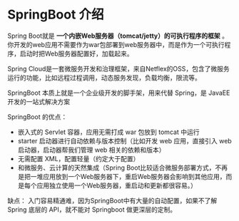 # SpringBoot 介绍
Spring Boot就是 **一个内嵌Web服务器（tomcat/jetty）的可执行程序的框架** 。你开发的web应用不需要作为war包部署到web服务器中，而是作为一个可执行程序，启动时把Web服务器配置好，加载起来。

Spring Cloud是一套微服务开发和治理框架，来自Netflex的OSS，包含了微服务运行的功能，比如远程过程调用，动态服务发现，负载均衡，限流等。

SpringBoot 本质上就是一个企业级开发的脚手架，用来代替 Spring，是 JavaEE 开发的一站式解决方案

SpringBoot 的优点：
- 嵌入式的 Servlet 容器，应用无需打成 war 包放到 tomcat 中运行
- starter 启动器进行自动依赖与版本控制（比如开发 web 应用，直接引入 web 启动器，启动器帮我们管理 web 相关的依赖和版本）
- 无需配置 XML，配置轻量（约定大于配置）
- 和微服务、云计算的天然集成（Spring Boot比较适合微服务部署方式，不再是把一堆应用放到一个Web服务器下，重启Web服务器会影响到其他应用，而是每个应用独立使用一个Web服务器，重启动和更新都很容易。）

缺点：
入门容易精通难，因为SpringBoot中有大量的自动配置，如果不了解 Spring 底层的 API，就不能对 Springboot 做更深层的定制。
